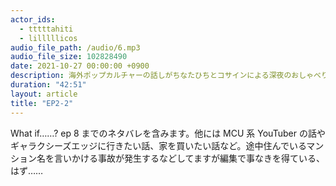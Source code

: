 ```yaml
---
actor_ids:
  - tttttahiti
  - lilllllicos
audio_file_path: /audio/6.mp3
audio_file_size: 102828490
date: 2021-10-27 00:00:00 +0900
description: 海外ポップカルチャーの話しがちなたひちとコサインによる深夜のおしゃべり
duration: "42:51"
layout: article
title: "EP2-2"
---
```

What if……? ep 8 までのネタバレを含みます。他には MCU 系 YouTuber の話やギャラクシーズエッジに行きたい話、家を買いたい話など。途中住んでいるマンション名を言いかける事故が発生するなどしてますが編集で事なきを得ている、はず……